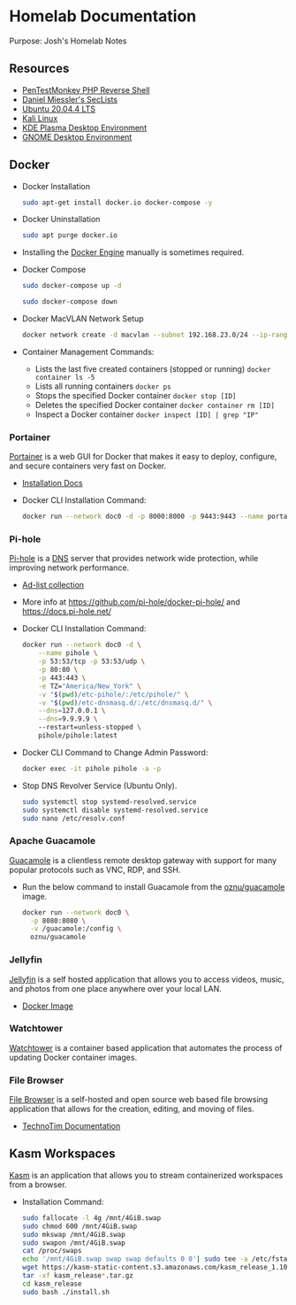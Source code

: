 # Homelab Documentation 
Purpose: Josh's Homelab Notes

## Resources
* [PenTestMonkey PHP Reverse Shell](https://pentestmonkey.net/tools/web-shells/php-reverse-shell)
* [Daniel Miessler's SecLists](https://github.com/danielmiessler/SecLists)
* [Ubuntu 20.04.4 LTS](https://releases.ubuntu.com/20.04.4/)
* [Kali Linux](https://www.kali.org/)
* [KDE Plasma Desktop Environment](https://kde.org/distributions/)
* [GNOME Desktop Environment](https://www.gnome.org/)

## Docker
* Docker Installation
    ```bash
    sudo apt-get install docker.io docker-compose -y
    ```
* Docker Uninstallation
    ```bash
    sudo apt purge docker.io
    ```
* Installing the [Docker Engine](https://docs.docker.com/engine/install/) manually is sometimes required.

* Docker Compose 
    ```bash
    sudo docker-compose up -d
    ```
    ```bash
    sudo docker-compose down 
    ```
    
* Docker MacVLAN Network Setup
    ```bash
    docker network create -d macvlan --subnet 192.168.23.0/24 --ip-range 192.168.23.0/25 --gateway 192.168.23.1 -o parent=ens33 doc0
    ```
* Container Management Commands: 
    * Lists the last five created containers (stopped or running) ``docker container ls -5 `` 
    * Lists all running containers ``docker ps``
    * Stops the specified Docker container ``docker stop [ID]``
    * Deletes the specified Docker container ``docker container rm [ID]``
    * Inspect a Docker container ``docker inspect [ID] | grep "IP"``

### Portainer 
[Portainer](https://www.portainer.io/) is a web GUI for Docker that makes it easy to deploy, configure, and secure containers very fast on Docker. 

* [Installation Docs](https://docs.portainer.io/start/install/server/docker/linux)
* Docker CLI Installation Command:

    ```bash
    docker run --network doc0 -d -p 8000:8000 -p 9443:9443 --name portainer --restart=always -v /var/run/docker.sock:/var/run/docker.sock -v portainer_data:/data portainer/portainer-ce:latest
    ``` 

### Pi-hole
[Pi-hole](https://pi-hole.net/) is a [DNS](https://www.cloudflare.com/learning/dns/what-is-dns/) server that provides network wide protection, while improving network performance. 
* [Ad-list collection](https://firebog.net/)
* More info at https://github.com/pi-hole/docker-pi-hole/ and https://docs.pi-hole.net/
* Docker CLI Installation Command:

    ```bash
    docker run --network doc0 -d \
        --name pihole \
        -p 53:53/tcp -p 53:53/udp \
        -p 80:80 \
        -p 443:443 \
        -e TZ="America/New_York" \
        -v "$(pwd)/etc-pihole/:/etc/pihole/" \
        -v "$(pwd)/etc-dnsmasq.d/:/etc/dnsmasq.d/" \
        --dns=127.0.0.1 \
        --dns=9.9.9.9 \ 
        --restart=unless-stopped \
        pihole/pihole:latest
    ```    

* Docker CLI Command to Change Admin Password:

    ```bash
    docker exec -it pihole pihole -a -p
    ```

* Stop DNS Revolver Service (Ubuntu Only).

    ```bash
    sudo systemctl stop systemd-resolved.service
    sudo systemctl disable systemd-resolved.service
    sudo nano /etc/resolv.conf 
    ```
 


### Apache Guacamole 
[Guacamole](https://guacamole.incubator.apache.org/) is a clientless remote desktop gateway with support for many popular protocols such as VNC, RDP, and SSH. 

* Run the below command to install Guacamole from the [oznu/guacamole](https://hub.docker.com/r/oznu/guacamole/) image. 

    ```bash
    docker run --network doc0 \
      -p 8080:8080 \
      -v /guacamole:/config \
      oznu/guacamole
    ```

### Jellyfin
[Jellyfin](https://jellyfin.org/) is a self hosted application that allows you to access videos, music, and photos from one place anywhere over your local LAN.

* [Docker Image](https://hub.docker.com/r/linuxserver/jellyfin)

### Watchtower
[Watchtower](https://containrrr.dev/watchtower/) is a container based application that automates the process of updating Docker container images. 

### File Browser 
[File Browser](https://github.com/filebrowser/filebrowser) is a self-hosted and open source web based file browsing application that allows for the creation, editing, and moving of files. 

* [TechnoTim Documentation](https://docs.technotim.live/posts/meet-file-browser/)

## Kasm Workspaces 
[Kasm](https://www.kasmweb.com/) is an application that allows you to stream containerized workspaces from a browser. 
* Installation Command: 
    ```bash
    sudo fallocate -l 4g /mnt/4GiB.swap
    sudo chmod 600 /mnt/4GiB.swap
    sudo mkswap /mnt/4GiB.swap
    sudo swapon /mnt/4GiB.swap
    cat /proc/swaps
    echo '/mnt/4GiB.swap swap swap defaults 0 0'| sudo tee -a /etc/fstab
    wget https://kasm-static-content.s3.amazonaws.com/kasm_release_1.10.0.238225.tar.gz
    tar -xf kasm_release*.tar.gz
    cd kasm_release
    sudo bash ./install.sh  
    ```